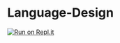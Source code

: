 # Language-Design
[![Run on Repl.it](https://repl.it/badge/github/GoLanguage-design/Language-Design)](https://repl.it/github/GoLanguage-design/Language-Design)
